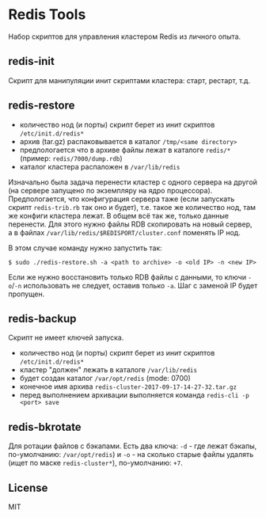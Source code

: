 # Redis Tools

Набор скриптов для управления кластером Redis из личного опыта.

## redis-init

Скрипт для манипуляции инит скриптами кластера: старт, рестарт, т.д.

## redis-restore

- количество нод (и порты) скрипт берет из инит скриптов `/etc/init.d/redis*`
- архив (tar.gz) распаковывается в каталог `/tmp/<same directory>`
- предпологается что в архиве файлы лежат в каталоге `redis/*` (пример: `redis/7000/dump.rdb`)
- каталог кластера распаложен в `/var/lib/redis`

Изначально была задача перенести кластер с одного сервера на другой (на сервере запущено по экземпляру на ядро процессора). Предпологается, что конфигурация сервера таже (если запускать скрипт `redis-trib.rb` так оно и будет), т.е. такое же количество нод, там же конфиги кластера лежат. В общем всё так же, только данные перенести. Для этого нужно файлы RDB скопировать на новый сервер, а в файлах `/var/lib/redis/$REDISPORT/cluster.conf` поменять IP нод.

В этом случае команду нужно запустить так:

```
$ sudo ./redis-restore.sh -a <path to archive> -o <old IP> -n <new IP>
```

Если же нужно восстановить только RDB файлы с данными, то ключи `-o`/`-n` использовать не следует, оставив только `-a`. Шаг с заменой IP будет пропущен.

## redis-backup

Скрипт не имеет ключей запуска.

- количество нод (и порты) скрипт берет из инит скриптов `/etc/init.d/redis*`
- кластер "должен" лежать в каталоге `/var/lib/redis`
- будет создан каталог `/var/opt/redis` (mode: 0700)
- конечное имя архива `redis-cluster-2017-09-17-14-27-32.tar.gz`
- перед выполнением архивации выполняется команда `redis-cli -p <port> save`

## redis-bkrotate

Для ротации файлов с бэкапами. Есть два ключа: `-d` - где лежат бэкапы, по-умолчанию: `/var/opt/redis`) и `-o` - на сколько старые файлы удалять (ищет по маске `redis-cluster*`), по-умолчанию: `+7`.

## License

MIT
